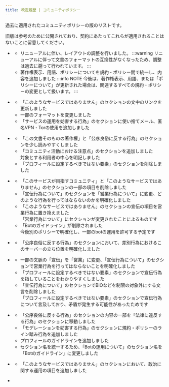 ```yaml
---
title: 改定履歴 | コミュニティポリシー
---
```

過去に適用されたコミュニティポリシーの版のリストです。

旧版は参考のために公開されており、契約にあたってこれらが適用されることはないことに留意してください。

- [<dateTip :date="1759244400000" fuzzyness="minute" />](./1759244400)
	- リニューアルに伴い、レイアウトの調整を行いました。
		:::warning
		リニューアルに伴って文書のフォーマットの互換性がなくなったため、調整は過去に遡って行われています。
		:::
	- 著作権表示、用語、ポリシーについてを規約・ポリシー間で統一し、内容を追加しました
		:::info NOTE
		今後は、著作権表示、用語、または「ポリシーについて」が更新された場合は、関連するすべての規約・ポリシーの変更として扱います。
		:::

- [<dateTip :date="1737745200000" fuzzyness="minute" />](./1737745200)
	- 「このようなサービスではありません」のセクションの文中のリンクを更新しました
	- 一部のフォーマットを変更しました
	- 「サービスの運用を妨害する行為」のセクションに使い捨てメール、匿名VPN・Torの使用を追加しました

- [<dateTip :date="1715029200000" fuzzyness="minute" />](./1715029200)
	- 「この文書そのものの著作権」と「公序良俗に反する行為」のセクションを少し読みやすくしました
	- 「コミュニティ活動における注意点」のセクションを追加しました  
		対象とする利用者の中心を明記しました
	- 「プロフィールに設定するべきではない要素」のセクションを削除しました

- [<dateTip :date="1702306800000" fuzzyness="minute" />](./1702306800)
	- 「このサービスが目指すコミュニティ」と「このようなサービスではありません」のセクションの一部の項目を削除しました
	- 「宣伝行為について」のセクションを「営業行為について」に変更、どのような行為を行ってはならないのかを明確化しました
	- 「このようなサービスではありません」のセクションの宣伝の項目を営業行為に置き換えました  
		「営業行為について」にセクションが変更されたことによるものです
	- 「Botのガイドライン」が削除されました  
		今後別のポリシーで明確化し、一部のbotの運用を許可する予定です

- [<dateTip :date="1696172400000" fuzzyness="minute" />](./1696172400)
	- 「公序良俗に反する行為」のセクションにおいて、差別行為におけるこのサーバーの立ち位置を明確化しました

- [<dateTip :date="1690815600000" fuzzyness="minute" />](./1690815600)
	- 一部の文脈の「宣伝」を「営業」に変更、「宣伝行為について」のセクションで営業行為を行ってはならないことを明確化しました
	- 「プロフィールに設定するべきではない要素」のセクションで宣伝行為を指していることをわかりやすくしました
	- 「宣伝行為について」のセクションでBIOなどを制限の対象外にする文言を削除しました  
		「プロフィールに設定するべきではない要素」のセクションで宣伝行為について言及しており、矛盾が発生する可能性があったためです

- [<dateTip :date="1681311600000" fuzzyness="minute" />](./1681311600)
	- 「公序良俗に反する行為」のセクションの内容の一部を「法律に違反する行為」のセクションに移動しました
	- 「モデレーションを妨害する行為」のセクションに規約・ポリシーのライン踏み行為を追加しました
	- プロフィールのガイドラインを追加しました
	- セクション名を統一するため、「Botの運用について」のセクション名を「Botのガイドライン」に変更しました

- [<dateTip :date="1681225200000" fuzzyness="minute" />](./1681225200)
	- 「このようなサービスではありません」のセクションにおいて、政治に関する運用の項目を追加しました

- [<dateTip :date="1680966000000" fuzzyness="minute" />](./1680966000)
